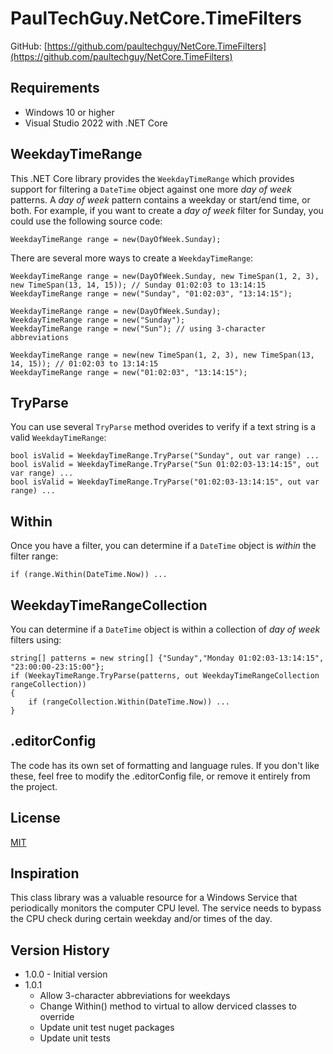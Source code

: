 # PaulTechGuy.NetCore.TimeFilters

GitHub: [https://github.com/paultechguy/NetCore.TimeFilters](https://github.com/paultechguy/NetCore.TimeFilters)

## Requirements
- Windows 10 or higher
- Visual Studio 2022 with .NET Core

## WeekdayTimeRange
This .NET Core library provides the `WeekdayTimeRange` which provides support for filtering a `DateTime` object against one more *day of week* patterns.  A *day of week* pattern contains a weekday or start/end time, or both.  For example, if you want to create a *day of week* filter for Sunday, you could use the following source code:

    WeekdayTimeRange range = new(DayOfWeek.Sunday);

There are several more ways to create a `WeekdayTimeRange`:

    WeekdayTimeRange range = new(DayOfWeek.Sunday, new TimeSpan(1, 2, 3), new TimeSpan(13, 14, 15)); // Sunday 01:02:03 to 13:14:15
    WeekdayTimeRange range = new("Sunday", "01:02:03", "13:14:15");

    WeekdayTimeRange range = new(DayOfWeek.Sunday);
    WeekdayTimeRange range = new("Sunday");
    WeekdayTimeRange range = new("Sun"); // using 3-character abbreviations

    WeekdayTimeRange range = new(new TimeSpan(1, 2, 3), new TimeSpan(13, 14, 15)); // 01:02:03 to 13:14:15
    WeekdayTimeRange range = new("01:02:03", "13:14:15");

## TryParse
You can use several `TryParse` method overides to verify if a text string is a valid `WeekdayTimeRange`:

    bool isValid = WeekdayTimeRange.TryParse("Sunday", out var range) ...
    bool isValid = WeekdayTimeRange.TryParse("Sun 01:02:03-13:14:15", out var range) ...
    bool isValid = WeekdayTimeRange.TryParse("01:02:03-13:14:15", out var range) ...

## Within
Once you have a filter, you can determine if a `DateTime` object is *within* the filter range:

    if (range.Within(DateTime.Now)) ...

## WeekdayTimeRangeCollection
You can determine if a `DateTime` object is within a collection of *day of week* filters using:

    string[] patterns = new string[] {"Sunday","Monday 01:02:03-13:14:15", "23:00:00-23:15:00"};
    if (WeekayTimeRange.TryParse(patterns, out WeekdayTimeRangeCollection rangeCollection))
    {
        if (rangeCollection.Within(DateTime.Now)) ...
    }

## .editorConfig
The code has its own set of formatting and language rules.  If you don't like these, feel free
to modify the .editorConfig file, or remove it entirely from the project.

## License
[MIT](https://github.com/paultechguy/WinService.NetCore/blob/develop/LICENSE.txt)

## Inspiration
This class library was a valuable resource for a Windows Service that periodically monitors the computer CPU level. The service needs to bypass the CPU check during certain weekday and/or times of the day.

## Version History
* 1.0.0 - Initial version
* 1.0.1
   + Allow 3-character abbreviations for weekdays
   + Change Within() method to virtual to allow derviced classes to override
   + Update unit test nuget packages
   + Update unit tests